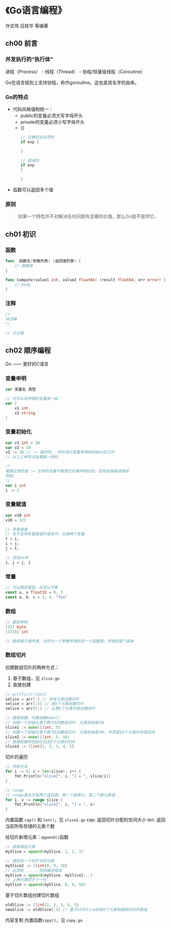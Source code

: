 # 《Go语言编程》
许式伟 吕桂华 等编著

## ch00 前言
### 并发执行的“执行体”
进程（Process） - 线程（Thread） - 协程/轻量级线程（Coroutine）

Go在语言级别上支持协程，称作goroutine。这也是其名字的由来。

### Go的特点
+ 代码风格强制统一：
    - public的变量必须大写字母开头
    - private的变量必须小写字母开头
    - {}
        ```Go
        // 正确的且必须的
        if exp {

        }

        // 错误的
        if exp
        {

        }
        ```
+ 函数可以返回多个值

### 原则
> 如果一个特性并不对解决任何问题有显著的价值，那么Go就不提供它。

## ch01 初识

### 函数
```Go
func  函数名(参数列表) (返回值列表) {
    // 函数体
}

func Compute(value1 int, value2 float64) (result float64, err error) {
    // body
}
```

### 注释
```Go
/*
块注释
*/

// 行注释
```

## ch02 顺序编程
Go —— 更好的C语言

### 变量申明
```Go
var 变量名 类型

// 也可以将申明的变量放一起
var (
    v1 int
    v2 string
)
```

### 变量初始化
```Go
var v1 int = 10
var v2 = 10
v3 := 10 // := 操作符， 同时进行变量申明和初始化的工作
// 以上三种写法效果是一样的

/*
需要注意的是 := 左侧的变量不能是已经被申明过的，否则会报编译错误
例如
*/
var i int
i := 2
```

### 变量赋值
```Go
var v10 int
v10 = 123

// 多重赋值
// 在不支持多重赋值的语言中，交换两个变量
t = i;
i = j;
j = t;

// 而在Go中
i, j = j, i
```

### 常量
```Go
// 可以限定类型，也可以不要
const u, v float32 = 0, 3
const a, b, c = 3, 4, "foo"
```

### 数组
```Go
// 数组申明
[32] byte
[3][5] int

// 数组属于值传递，当作为一个参数传递到另一个函数里，传递的是个副本
```

### 数组切片
创建数组切片的两种方式：
1. 基于数组，见 `slice.go`
2. 直接创建

```Go
// arr[first:last]
selice = arr[:] // 所有元素创建切片
selice = arr[:5] // 前5个元素创建切片
selice = arr[5:] // 从第5个元素开始创建切片

// 直接创建，内置函数make()
// 创建一个初始元素个数为5的数组切片，元素初始值为0
slice1 := make([]int, 5)
// 创建一个初始元素个数为5的数组切片，元素初始值为0，并预留10个元素的存储空间
slice2 := make([]int, 5, 10)
// 直接创建并初始化包含5个元素的切片
slice3 := []int{1, 2, 3, 4, 5}
```

切片的遍历
```Go
// 传统方法
for i := 0; i < len(slice); i++ {
    fmt.Println("slice[", i, "] = ", slice[i])
}

// range
// range表达式有两个返回值，第一个是索引，第二个是元素值
for i, v := range slice {
    fmt.Println("slice[", i, "] = ", v)
}
```

内置函数 `cap()` 和 `len()`，见 `slice2.go`
cap: 返回切片分配的空间大小
len: 返回当前所有存储的元素个数

给切片新增元素：`append()`函数
```Go
// 直接增加元素
mySlice = append(mySlice, 1, 2, 3)

// 增加另一个切片中的元素
mySlice2 := []int{8, 9, 10}
// 必须有 ... ，否则编译错误
mySlice = append(mySlice, mySlice2...)
// 上两行等同于下一行
mySlice = append(mySlice, 8, 9, 10)
```

基于切片数组创建切片数组
```Go
oldSlice := []int{1, 2, 3, 4, 5}
newSlice := oldSlice[:3] // 基于oldSlice的前3个元素构建新的切片数组
```

内容复制
内置函数`copy()`，见 `copy.go`

